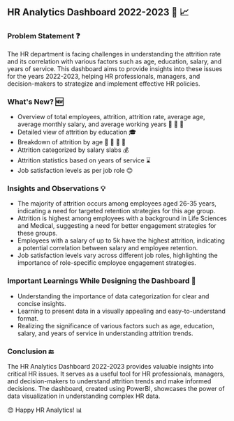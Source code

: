 ## HR Analytics Dashboard 2022-2023 :office: :chart_with_upwards_trend:

### Problem Statement :question:

The HR department is facing challenges in understanding the attrition rate and its correlation with various factors such as age, education, salary, and years of service. This dashboard aims to provide insights into these issues for the years 2022-2023, helping HR professionals, managers, and decision-makers to strategize and implement effective HR policies.

### What's New? :new:

- Overview of total employees, attrition, attrition rate, average age, average monthly salary, and average working years 👥 💸 📅
- Detailed view of attrition by education 🎓
- Breakdown of attrition by age 👶 👦 👨 👴
- Attrition categorized by salary slabs 💰
- Attrition statistics based on years of service ⌛
- Job satisfaction levels as per job role 😊

### Insights and Observations :bulb:

- The majority of attrition occurs among employees aged 26-35 years, indicating a need for targeted retention strategies for this age group.
- Attrition is highest among employees with a background in Life Sciences and Medical, suggesting a need for better engagement strategies for these groups.
- Employees with a salary of up to 5k have the highest attrition, indicating a potential correlation between salary and employee retention.
- Job satisfaction levels vary across different job roles, highlighting the importance of role-specific employee engagement strategies.

### Important Learnings While Designing the Dashboard :book:

- Understanding the importance of data categorization for clear and concise insights.
- Learning to present data in a visually appealing and easy-to-understand format.
- Realizing the significance of various factors such as age, education, salary, and years of service in understanding attrition trends.

### Conclusion :end:

The HR Analytics Dashboard 2022-2023 provides valuable insights into critical HR issues. It serves as a useful tool for HR professionals, managers, and decision-makers to understand attrition trends and make informed decisions. The dashboard, created using PowerBI, showcases the power of data visualization in understanding complex HR data.

😊 Happy HR Analytics! 📊

